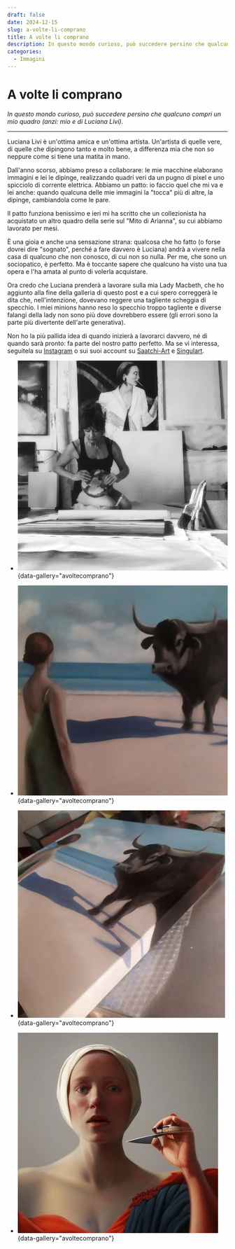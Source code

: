 ```yaml
---
draft: false
date: 2024-12-15 
slug: a-volte-li-comprano
title: A volte li comprano
description: In questo mondo curioso, può succedere persino che qualcuno compri un mio quadro (anzi, mio e di Luciana Livi).
categories:
  - Immagini
---
```


# A volte li comprano

*In questo mondo curioso, può succedere persino che qualcuno compri un mio quadro (anzi: mio e di Luciana Livi).* 

<!-- more -->

---

Luciana Livi è un'ottima amica e un'ottima artista. Un'artista di quelle vere, di quelle che dipingono tanto e molto bene, a differenza mia che non so neppure come si tiene una matita in mano.

Dall'anno scorso, abbiamo preso a collaborare: le mie macchine elaborano immagini e lei le dipinge, realizzando quadri veri da un pugno di pixel e uno spicciolo di corrente elettrica. Abbiamo un patto: io faccio quel che mi va e lei anche: quando qualcuna delle mie immagini la "tocca" più di altre, la dipinge, cambiandola come le pare.

Il patto funziona benissimo e ieri mi ha scritto che un collezionista ha acquistato un altro quadro della serie sul "Mito di Arianna", su cui abbiamo lavorato per mesi.

È una gioia e anche una sensazione strana: qualcosa che ho fatto (o forse dovrei dire "sognato", perché a fare davvero è Luciana) andrà a vivere nella casa di qualcuno che non conosco, di cui non so nulla. Per me, che sono un sociopatico, è perfetto. Ma è toccante sapere che qualcuno ha visto una tua opera e l'ha amata al punto di volerla acquistare.

Ora credo che Luciana prenderà a lavorare sulla mia Lady Macbeth, che ho aggiunto alla fine della galleria di questo post e a cui spero correggerà le dita che, nell'intenzione, dovevano reggere una tagliente scheggia di specchio. I miei minions hanno reso lo specchio troppo tagliente e diverse falangi della lady non sono più dove dovrebbero essere (gli errori sono la parte più divertente dell'arte generativa).

Non ho la più pallida idea di quando inizierà a lavorarci davvero, né di quando sarà pronto: fa parte del nostro patto perfetto. Ma se vi interessa, seguitela su [Instagram](https://www.instagram.com/lucianaliviartist/) o sui suoi account su [Saatchi-Art](https://www.saatchiart.com/en-it/lucianalivi) e [Singulart](https://www.singulart.com/it/artista/luciana-livi-17813).

<div class="grid cards" markdown>

- ![Luciana Livi](avoltecomprano/Lu-Instagram.jpg){data-gallery="avoltecomprano"}

- ![Pasifae e il toro (Luciana Livi e Davide Riboli)](avoltecomprano/Pasifae.jpg){data-gallery="avoltecomprano"}

- ![Pasifae e il toro (Luciana Livi e Davide Riboli)](avoltecomprano/PasiFatta.png){data-gallery="avoltecomprano"}

- ![Lady Macbeth (Davide Riboli)](avoltecomprano/LadyMacbeth.webp){data-gallery="avoltecomprano"}

</div>
